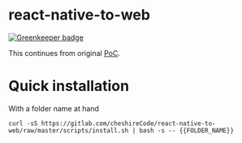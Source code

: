 # react-native-to-web

[![Greenkeeper badge](https://badges.greenkeeper.io/cheshirecode/react-native-to-web.svg)](https://greenkeeper.io/)

This continues from original [PoC](https://github.com/cheshirecode/react-native-to-web).

# Quick installation

With a folder name at hand
```
curl -sS https://gitlab.com/cheshireCode/react-native-to-web/raw/master/scripts/install.sh | bash -s -- {{FOLDER_NAME}}
```